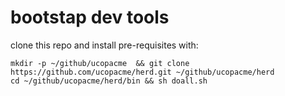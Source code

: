# bootstap dev tools

clone this repo and install pre-requisites with:

```
mkdir -p ~/github/ucopacme  && git clone  https://github.com/ucopacme/herd.git ~/github/ucopacme/herd
cd ~/github/ucopacme/herd/bin && sh doall.sh
```
```
